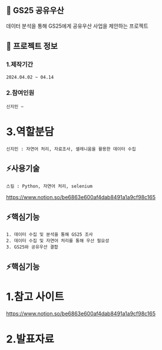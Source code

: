 

<!--## Hi there 👋
**jiminnnnnn/jiminnnnnn** is a ✨ _special_ ✨ repository because its `README.md` (this file) appears on your GitHub profile.

Here are some ideas to get you started:

- 🔭 I’m currently working on ...
- 🌱 I’m currently learning ...
- 👯 I’m looking to collaborate on ...
- 🤔 I’m looking for help with ...
- 💬 Ask me about ...
- 📫 How to reach me: ...
- 😄 Pronouns: ...
- ⚡ Fun fact: ...
-->


## 👋 GS25 공유우산 
데이터 분석을 통해 GS25에게 공유우산 사업을 제안하는 프로젝트

## 🌱 프로젝트 정보
### 1.제작기간
	2024.04.02 ~ 04.14
### 2.참여인원
	신지민 ~
# 3.역할분담
	신지민 : 자연어 처리, 자료조사, 셀레니움을 활용한 데이터 수집

## ⚡사용기술
	스킬 : Python, 자연어 처리, selenium
<https://www.notion.so/be6863e600af4dab8491a1a9cf98c165>

## ⚡핵심기능
	1. 데이터 수집 및 분석을 통해 GS25 조사
 	2. 데이터 수집 및 자연어 처리를 통해 우산 필요성
  	3. GS25와 공유우산 결합
   
## ⚡핵심기능
# 	1.참고 사이트
<https://www.notion.so/be6863e600af4dab8491a1a9cf98c165>
# 	2.발표자료
 
